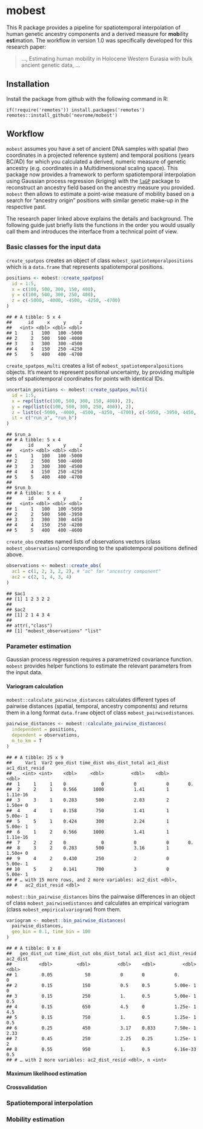 
<!-- Rmd -> md -->

# mobest

This R package provides a pipeline for spatiotemporal interpolation of
human genetic ancestry components and a derived measure for **mob**ility
**est**imation. The workflow in version 1.0 was specifically developed
for this research paper:

> …, Estimating human mobility in Holocene Western Eurasia with bulk
> ancient genetic data, …

## Installation

Install the package from github with the following command in R:

    if(!require('remotes')) install.packages('remotes')
    remotes::install_github('nevrome/mobest')

## Workflow

`mobest` assumes you have a set of ancient DNA samples with spatial (two
coordinates in a projected reference system) and temporal positions
(years BC/AD) for which you calculated a derived, numeric measure of
genetic ancestry (e.g. coordinates in a Multidimensional scaling space).
This package now provides a framework to perform spatiotemporal
interpolation using Gaussian process regression (kriging) with the
[`laGP`](https://CRAN.R-project.org/package=laGP) package to reconstruct
an ancestry field based on the ancestry measure you provided. `mobest`
then allows to estimate a point-wise measure of mobility based on a
search for “ancestry origin” positions with similar genetic make-up in
the respective past.

The research paper linked above explains the details and background. The
following guide just briefly lists the functions in the order you would
usually call them and introduces the interface from a technical point of
view.

### Basic classes for the input data

`create_spatpos` creates an object of class
`mobest_spatiotemporalpositions` which is a `data.frame` that represents
spatiotemporal positions.

``` r
positions <- mobest::create_spatpos(
  id = 1:5,
  x = c(100, 500, 300, 150, 400),
  y = c(100, 500, 300, 250, 400),
  z = c(-5000, -4000, -4500, -4250, -4700)
)
```

    ## # A tibble: 5 x 4
    ##      id     x     y     z
    ##   <int> <dbl> <dbl> <dbl>
    ## 1     1   100   100 -5000
    ## 2     2   500   500 -4000
    ## 3     3   300   300 -4500
    ## 4     4   150   250 -4250
    ## 5     5   400   400 -4700

`create_spatpos_multi` creates a list of
`mobest_spatiotemporalpositions` objects. It’s meant to represent
positional uncertainty, by providing multiple sets of spatiotemporal
coordinates for points with identical IDs.

``` r
uncertain_positions <- mobest::create_spatpos_multi(
  id = 1:5,
  x = rep(list(c(100, 500, 300, 150, 400)), 2),
  y = rep(list(c(100, 500, 300, 250, 400)), 2),
  z = list(c(-5000, -4000, -4500, -4250, -4700), c(-5050, -3950, 4450, -4200, -4600)),
  it = c("run_a", "run_b")
)
```

    ## $run_a
    ## # A tibble: 5 x 4
    ##      id     x     y     z
    ##   <int> <dbl> <dbl> <dbl>
    ## 1     1   100   100 -5000
    ## 2     2   500   500 -4000
    ## 3     3   300   300 -4500
    ## 4     4   150   250 -4250
    ## 5     5   400   400 -4700
    ## 
    ## $run_b
    ## # A tibble: 5 x 4
    ##      id     x     y     z
    ##   <int> <dbl> <dbl> <dbl>
    ## 1     1   100   100 -5050
    ## 2     2   500   500 -3950
    ## 3     3   300   300  4450
    ## 4     4   150   250 -4200
    ## 5     5   400   400 -4600

`create_obs` creates named lists of observations vectors (class
`mobest_observations`) corresponding to the spatiotemporal positions
defined above.

``` r
observations <- mobest::create_obs(
  ac1 = c(1, 2, 3, 2, 2), # "ac" for "ancestry component"
  ac2 = c(2, 1, 4, 3, 4)
)
```

    ## $ac1
    ## [1] 1 2 3 2 2
    ## 
    ## $ac2
    ## [1] 2 1 4 3 4
    ## 
    ## attr(,"class")
    ## [1] "mobest_observations" "list"

### Parameter estimation

Gaussian process regression requires a parametrized covariance function.
`mobest` provides helper functions to estimate the relevant parameters
from the input data.

#### Variogram calculation

`mobest::calculate_pairwise_distances` calculates different types of
pairwise distances (spatial, temporal, ancestry components) and returns
them in a long format `data.frame` object of class
`mobest_pairwisedistances`.

``` r
pairwise_distances <- mobest::calculate_pairwise_distances(
  independent = positions,
  dependent = observations,
  m_to_km = T
)
```

    ## # A tibble: 25 x 9
    ##     Var1  Var2 geo_dist time_dist obs_dist_total ac1_dist ac1_dist_resid
    ##    <int> <int>    <dbl>     <dbl>          <dbl>    <dbl>          <dbl>
    ##  1     1     1    0             0           0           0       0.      
    ##  2     2     1    0.566      1000           1.41        1       1.11e-16
    ##  3     3     1    0.283       500           2.83        2       1.50e+ 0
    ##  4     4     1    0.158       750           1.41        1       5.00e- 1
    ##  5     5     1    0.424       300           2.24        1       5.00e- 1
    ##  6     1     2    0.566      1000           1.41        1       1.11e-16
    ##  7     2     2    0             0           0           0       0.      
    ##  8     3     2    0.283       500           3.16        1       1.50e+ 0
    ##  9     4     2    0.430       250           2           0       5.00e- 1
    ## 10     5     2    0.141       700           3           0       5.00e- 1
    ## # … with 15 more rows, and 2 more variables: ac2_dist <dbl>,
    ## #   ac2_dist_resid <dbl>

`mobest::bin_pairwise_distances` bins the pairwaise differences in an
object of class `mobest_pairwisedistances` and calculates an empirical
variogram (class `mobest_empiricalvariogram`) from them.

``` r
variogram <- mobest::bin_pairwise_distances(
  pairwise_distances,
  geo_bin = 0.1, time_bin = 100
)
```

    ## # A tibble: 8 x 8
    ##   geo_dist_cut time_dist_cut obs_dist_total ac1_dist ac1_dist_resid ac2_dist
    ##          <dbl>         <dbl>          <dbl>    <dbl>          <dbl>    <dbl>
    ## 1         0.05            50           0       0           0.           0   
    ## 2         0.15           150           0.5     0.5         5.00e- 1     0   
    ## 3         0.15           250           1.      0.5         5.00e- 1     0.5 
    ## 4         0.15           650           4.5     0           1.25e- 1     4.5 
    ## 5         0.15           750           1.      0.5         1.25e- 1     0.5 
    ## 6         0.25           450           3.17    0.833       7.50e- 1     2.33
    ## 7         0.45           250           2.25    0.25        1.25e- 1     2   
    ## 8         0.55           950           1.      0.5         6.16e-33     0.5 
    ## # … with 2 more variables: ac2_dist_resid <dbl>, n <int>

#### Maximum likelihood estimation

#### Crossvalidation

### Spatiotemporal interpolation

### Mobility estimation
